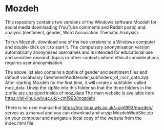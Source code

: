 # Mozdeh
This repository contains two versions of the Windows software Mozdeh for social media downloading (YouTube comments and Reddit posts) and analysis (sentiment, gender, Word Association Thematic Analysis).

To run Mozdeh, download one of the two versions to a Windows computer and double-click on it to start it.
The compulsory anonymisation version automatically anonymises usernames and is intended for educational use and sensitive research topics or other contexts where ethical considerations requires user anonymisation.

The above list also contains a zipfile of gender and sentiment files and default vocabulary (SentimentAndGender_subfolders_of_moz_data.zip). After starting Mozdeh for the first time, it will create a subfolder called moz_data. Unzip the zipfile into this folder so that the three folders in the zipfile are unzipped inside of moz_data
The main website is available here https://mi-linux.wlv.ac.uk/~cm1993/mozdeh/

There is no user manual but https://mi-linux.wlv.ac.uk/~cm1993/mozdeh/ serves as a manual and you can download and unzip MozdehWebSite.zip on your computer and navigate a local copy of the website from the index.html file.
